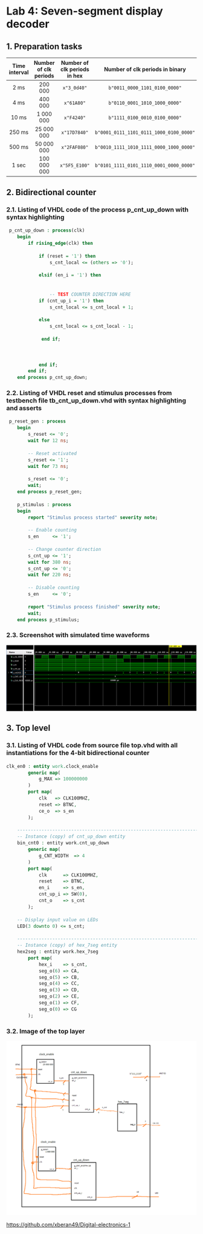 # Lab 4: Seven-segment display decoder

## 1. Preparation tasks

| **Time interval** | **Number of clk periods** | **Number of clk periods in hex** | **Number of clk periods in binary** |
   | :-: | :-: | :-: | :-: |
   | 2&nbsp;ms | 200 000 | `x"3_0d40"` | `b"0011_0000_1101_0100_0000"` |
   | 4&nbsp;ms | 400 000 | `x"61A80"` | `b"0110_0001_1010_1000_0000"` |
   | 10&nbsp;ms | 1 000 000 | `x"F4240"` | `b"1111_0100_0010_0100_0000"` |
   | 250&nbsp;ms | 25 000 000 |`x"17D7840"` | `b"0001_0111_1101_0111_1000_0100_0000"` |
   | 500&nbsp;ms | 50 000 000 |`x"2FAF080"` | `b"0010_1111_1010_1111_0000_1000_0000"` | 
   | 1&nbsp;sec | 100 000 000 | `x"5F5_E100"` | `b"0101_1111_0101_1110_0001_0000_0000"` |

## 2. Bidirectional counter
### 2.1. Listing of VHDL code of the process p_cnt_up_down with syntax highlighting
```VHDL
 p_cnt_up_down : process(clk)
    begin
        if rising_edge(clk) then
        
            if (reset = '1') then               
                s_cnt_local <= (others => '0'); 

            elsif (en_i = '1') then       


                -- TEST COUNTER DIRECTION HERE
            if (cnt_up_i = '1') then
                s_cnt_local <= s_cnt_local + 1;

            else
                s_cnt_local <= s_cnt_local - 1;

             end if;
                


            end if;
        end if;
    end process p_cnt_up_down;
```


### 2.2. Listing of VHDL reset and stimulus processes from testbench file tb_cnt_up_down.vhd with syntax highlighting and asserts
```VHDL
 p_reset_gen : process
    begin
        s_reset <= '0';
        wait for 12 ns;
        
        -- Reset activated
        s_reset <= '1';
        wait for 73 ns;

        s_reset <= '0';
        wait;
    end process p_reset_gen;

    p_stimulus : process
    begin
        report "Stimulus process started" severity note;

        -- Enable counting
        s_en     <= '1';
        
        -- Change counter direction
        s_cnt_up <= '1';
        wait for 380 ns;
        s_cnt_up <= '0';
        wait for 220 ns;

        -- Disable counting
        s_en     <= '0';

        report "Stimulus process finished" severity note;
        wait;
    end process p_stimulus;
```

### 2.3. Screenshot with simulated time waveforms
![simulation](https://github.com/xberan49/Digital-electronics-1/blob/main/Labs/05-counter/images/cnt_up_down.PNG)

## 3. Top level
### 3.1. Listing of VHDL code from source file top.vhd with all instantiations for the 4-bit bidirectional counter
```VHDL
clk_en0 : entity work.clock_enable
        generic map(
            g_MAX => 100000000
        )
        port map(
            clk   => CLK100MHZ,
            reset => BTNC,
            ce_o  => s_en
        );

    --------------------------------------------------------------------
    -- Instance (copy) of cnt_up_down entity
    bin_cnt0 : entity work.cnt_up_down
        generic map(
            g_CNT_WIDTH  => 4
        )
        port map(
            clk      => CLK100MHZ,
            reset    => BTNC,
            en_i     => s_en,
            cnt_up_i => SW(0),
            cnt_o    => s_cnt
        );

    -- Display input value on LEDs
    LED(3 downto 0) <= s_cnt;

    --------------------------------------------------------------------
    -- Instance (copy) of hex_7seg entity
    hex2seg : entity work.hex_7seg
        port map(
            hex_i    => s_cnt,
            seg_o(6) => CA,
            seg_o(5) => CB,
            seg_o(4) => CC,
            seg_o(3) => CD,
            seg_o(2) => CE,
            seg_o(1) => CF,
            seg_o(0) => CG
        );
```
### 3.2. Image of the top layer

![top_layer](https://github.com/xberan49/Digital-electronics-1/blob/main/Labs/05-counter/images/top_layer.png)


https://github.com/xberan49/Digital-electronics-1


